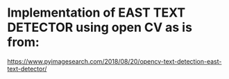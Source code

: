 # Implementation of EAST TEXT DETECTOR using open CV as is from:

https://www.pyimagesearch.com/2018/08/20/opencv-text-detection-east-text-detector/
